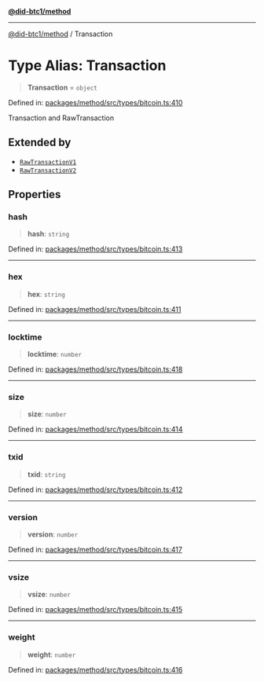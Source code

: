 [**@did-btc1/method**](../README.md)

***

[@did-btc1/method](../globals.md) / Transaction

# Type Alias: Transaction

> **Transaction** = `object`

Defined in: [packages/method/src/types/bitcoin.ts:410](https://github.com/dcdpr/did-btc1-js/blob/4ab6f9915d95beed9bc633644c9db1539395f512/packages/method/src/types/bitcoin.ts#L410)

Transaction and RawTransaction

## Extended by

- [`RawTransactionV1`](../interfaces/RawTransactionV1.md)
- [`RawTransactionV2`](../interfaces/RawTransactionV2.md)

## Properties

### hash

> **hash**: `string`

Defined in: [packages/method/src/types/bitcoin.ts:413](https://github.com/dcdpr/did-btc1-js/blob/4ab6f9915d95beed9bc633644c9db1539395f512/packages/method/src/types/bitcoin.ts#L413)

***

### hex

> **hex**: `string`

Defined in: [packages/method/src/types/bitcoin.ts:411](https://github.com/dcdpr/did-btc1-js/blob/4ab6f9915d95beed9bc633644c9db1539395f512/packages/method/src/types/bitcoin.ts#L411)

***

### locktime

> **locktime**: `number`

Defined in: [packages/method/src/types/bitcoin.ts:418](https://github.com/dcdpr/did-btc1-js/blob/4ab6f9915d95beed9bc633644c9db1539395f512/packages/method/src/types/bitcoin.ts#L418)

***

### size

> **size**: `number`

Defined in: [packages/method/src/types/bitcoin.ts:414](https://github.com/dcdpr/did-btc1-js/blob/4ab6f9915d95beed9bc633644c9db1539395f512/packages/method/src/types/bitcoin.ts#L414)

***

### txid

> **txid**: `string`

Defined in: [packages/method/src/types/bitcoin.ts:412](https://github.com/dcdpr/did-btc1-js/blob/4ab6f9915d95beed9bc633644c9db1539395f512/packages/method/src/types/bitcoin.ts#L412)

***

### version

> **version**: `number`

Defined in: [packages/method/src/types/bitcoin.ts:417](https://github.com/dcdpr/did-btc1-js/blob/4ab6f9915d95beed9bc633644c9db1539395f512/packages/method/src/types/bitcoin.ts#L417)

***

### vsize

> **vsize**: `number`

Defined in: [packages/method/src/types/bitcoin.ts:415](https://github.com/dcdpr/did-btc1-js/blob/4ab6f9915d95beed9bc633644c9db1539395f512/packages/method/src/types/bitcoin.ts#L415)

***

### weight

> **weight**: `number`

Defined in: [packages/method/src/types/bitcoin.ts:416](https://github.com/dcdpr/did-btc1-js/blob/4ab6f9915d95beed9bc633644c9db1539395f512/packages/method/src/types/bitcoin.ts#L416)
